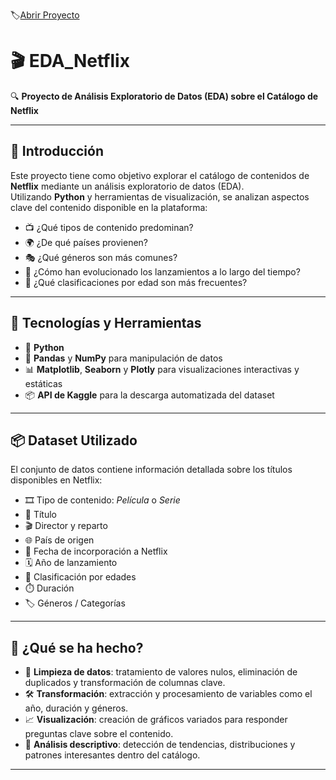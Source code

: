 🏷️[Abrir Proyecto](https://github.com/JorgeRivero1/EDA_Netflix/blob/main/EDA_NETFLIX.ipynb)
# 🎬 EDA_Netflix

🔍 **Proyecto de Análisis Exploratorio de Datos (EDA) sobre el Catálogo de Netflix**

---

## 📘 Introducción

Este proyecto tiene como objetivo explorar el catálogo de contenidos de **Netflix** mediante un análisis exploratorio de datos (EDA).  
Utilizando **Python** y herramientas de visualización, se analizan aspectos clave del contenido disponible en la plataforma:

- 📺 ¿Qué tipos de contenido predominan?
- 🌍 ¿De qué países provienen?
- 🎭 ¿Qué géneros son más comunes?
- 📅 ¿Cómo han evolucionado los lanzamientos a lo largo del tiempo?
- 👶 ¿Qué clasificaciones por edad son más frecuentes?

---

## 🧰 Tecnologías y Herramientas

- 🐍 **Python**
- 🧮 **Pandas** y **NumPy** para manipulación de datos
- 📊 **Matplotlib**, **Seaborn** y **Plotly** para visualizaciones interactivas y estáticas
- 📦 **API de Kaggle** para la descarga automatizada del dataset

---

## 📦 Dataset Utilizado

El conjunto de datos contiene información detallada sobre los títulos disponibles en Netflix:

- 🎞️ Tipo de contenido: *Película* o *Serie*
- 📝 Título
- 🎬 Director y reparto
- 🌐 País de origen
- 📆 Fecha de incorporación a Netflix
- 🗓️ Año de lanzamiento
- 🧒 Clasificación por edades
- ⏱️ Duración
- 🏷️ Géneros / Categorías

---

## 🔎 ¿Qué se ha hecho?

- 🧹 **Limpieza de datos**: tratamiento de valores nulos, eliminación de duplicados y transformación de columnas clave.
- 🛠️ **Transformación**: extracción y procesamiento de variables como el año, duración y géneros.
- 📈 **Visualización**: creación de gráficos variados para responder preguntas clave sobre el contenido.
- 🧠 **Análisis descriptivo**: detección de tendencias, distribuciones y patrones interesantes dentro del catálogo.

---

